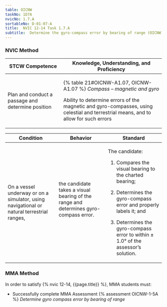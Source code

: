 ```yaml
---
table: OICNW
taskNo: 1D7A
nvicNo: 1.7.A 
sortableNo: D-01-07-A
title:  NVIC 12-14 Task 1.7.A 
subtitle:  Determine the gyro-compass error by bearing of range (OICNW)
---
```






### NVIC Method

<a style="display:none;" onclick="togglevisibility('nvic_methods')" >Show NVIC method.</a>

<div id='nvic_methods' class='show'>

<table>
<thead>
<tr>
<th class='forty'> STCW Competence </th>
<th class='sixty'> Knowledge, Understanding, and Proficiency </th>
</tr>
</thead>

<tbody>
<tr><td markdown='1'>

Plan and conduct a passage and determine position

</td><td markdown='1'>

{% table 21#OICNW-A1.07, OICNW-A1.07 %} *Compass – magnetic and gyro*

Ability to determine errors of the magnetic and gyro-compasses, using celestial and terrestrial means, and to allow for such errors

</td></tr>


</tbody>
</table>


<table>
<thead>
<tr><th class='twenty'>  Condition </th><th class='twenty'> Behavior </th><th  class='sixty'>Standard </th></tr>
</thead>
<tbody >



<tr><td markdown='1'>

On a vessel underway or on a simulator, using navigational or natural terrestrial ranges,

</td><td markdown='1'>

the candidate takes a visual bearing of the range and determines gyro-compass error.

<br>

<div class="tooltip" markdown='1'>



</div>


</td><td markdown='1'>

The candidate:

1. Compares the visual bearing to the charted bearing;

2. Determines the gyro-compass error and properly labels it; and

3. Determines the gyro-compass error to within ± 1.0° of the assessor’s solution.

</td></tr>
</tbody>
</table>
</div>


### MMA Method

In order to satisfy  {% nvic 12-14, {{page.title}}  %}, MMA students must:

* Successfully complete MMA Assessment {% assessment OICNW-1-5A %} *Determine gyro compass error by bearing of range*